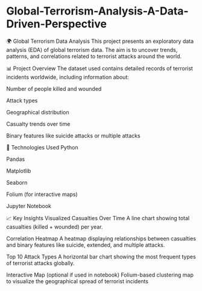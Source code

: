 # Global-Terrorism-Analysis-A-Data-Driven-Perspective
🌍 Global Terrorism Data Analysis
This project presents an exploratory data analysis (EDA) of global terrorism data. The aim is to uncover trends, patterns, and correlations related to terrorist attacks around the world.

📊 Project Overview
The dataset used contains detailed records of terrorist incidents worldwide, including information about:

Number of people killed and wounded

Attack types

Geographical distribution

Casualty trends over time

Binary features like suicide attacks or multiple attacks

🧰 Technologies Used
Python

Pandas

Matplotlib

Seaborn

Folium (for interactive maps)

Jupyter Notebook

📈 Key Insights Visualized
Casualties Over Time
A line chart showing total casualties (killed + wounded) per year.

Correlation Heatmap
A heatmap displaying relationships between casualties and binary features like suicide, extended, and multiple attacks.

Top 10 Attack Types
A horizontal bar chart showing the most frequent types of terrorist attacks globally.

Interactive Map (optional if used in notebook)
Folium-based clustering map to visualize the geographical spread of terrorist incidents
